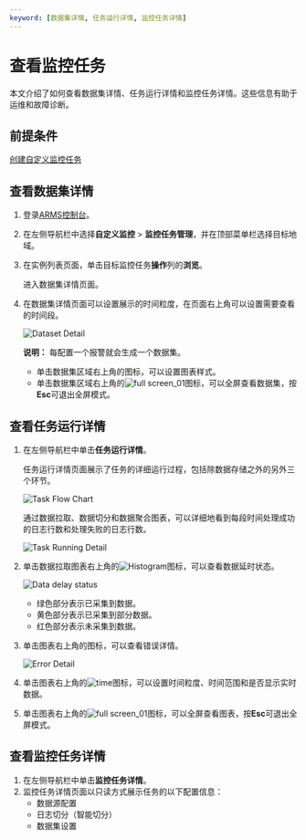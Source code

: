 ```yaml
---
keyword: [数据集详情, 任务运行详情, 监控任务详情]
---
```


# 查看监控任务

本文介绍了如何查看数据集详情、任务运行详情和监控任务详情。这些信息有助于运维和故障诊断。

## 前提条件



[创建自定义监控任务](/cn.zh-CN/快速入门/创建自定义监控任务.md)

## 查看数据集详情

1.  登录[ARMS控制台](https://arms.console.aliyun.com/#/home)。
2.  在左侧导航栏中选择**自定义监控** \> **监控任务管理**，并在顶部菜单栏选择目标地域。
3.  在实例列表页面，单击目标监控任务**操作**列的**浏览**。

    进入数据集详情页面。

4.  在数据集详情页面可以设置展示的时间粒度，在页面右上角可以设置需要查看的时间段。

    ![Dataset Detail](https://static-aliyun-doc.oss-accelerate.aliyuncs.com/assets/img/zh-CN/5498805061/p44040.png)

    **说明：** 每配置一个报警就会生成一个数据集。

    -   单击数据集区域右上角的图标，可以设置图表样式。
    -   单击数据集区域右上角的![full screen_01](https://static-aliyun-doc.oss-accelerate.aliyuncs.com/assets/img/zh-CN/5498805061/p181632.png)图标，可以全屏查看数据集，按**Esc**可退出全屏模式。

## 查看任务运行详情

1.  在左侧导航栏中单击**任务运行详情**。

    任务运行详情页面展示了任务的详细运行过程，包括除数据存储之外的另外三个环节。

    ![Task Flow Chart](https://static-aliyun-doc.oss-accelerate.aliyuncs.com/assets/img/zh-CN/0623948751/p44043.png)

    通过数据拉取、数据切分和数据聚合图表，可以详细地看到每段时间处理成功的日志行数和处理失败的日志行数。

    ![Task Running Detail](https://static-aliyun-doc.oss-accelerate.aliyuncs.com/assets/img/zh-CN/6498805061/p44044.png)

2.  单击数据拉取图表右上角的![Histogram](https://static-aliyun-doc.oss-accelerate.aliyuncs.com/assets/img/zh-CN/6498805061/p181640.png)图标，可以查看数据延时状态。

    ![Data delay status](https://static-aliyun-doc.oss-accelerate.aliyuncs.com/assets/img/zh-CN/6498805061/p181643.png)

    -   绿色部分表示已采集到数据。
    -   黄色部分表示已采集到部分数据。
    -   红色部分表示未采集到数据。
3.  单击图表右上角的图标，可以查看错误详情。

    ![Error Detail](https://static-aliyun-doc.oss-accelerate.aliyuncs.com/assets/img/zh-CN/0107415061/p44045.png)

4.  单击图表右上角的![time](https://static-aliyun-doc.oss-accelerate.aliyuncs.com/assets/img/zh-CN/6498805061/p181653.png)图标，可以设置时间粒度、时间范围和是否显示实时数据。
5.  单击图表右上角的![full screen_01](https://static-aliyun-doc.oss-accelerate.aliyuncs.com/assets/img/zh-CN/5498805061/p181632.png)图标，可以全屏查看图表，按**Esc**可退出全屏模式。

## 查看监控任务详情

1.  在左侧导航栏中单击**监控任务详情**。
2.  监控任务详情页面以只读方式展示任务的以下配置信息：
    -   数据源配置
    -   日志切分（智能切分）
    -   数据集设置


